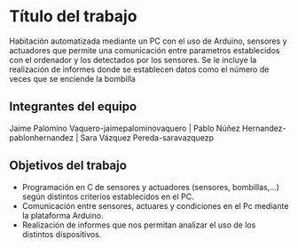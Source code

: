 ﻿# Título del trabajo
Habitación automatizada mediante un PC con el uso de Arduino, sensores 
y actuadores que permite una comunicación entre parametros establecidos con el ordenador y los detectados por los sensores.
Se le incluye la realización de informes donde se establecen datos como el número de veces que se enciende la bombilla

## Integrantes del equipo
Jaime Palomino Vaquero-jaimepalominovaquero |
Pablo Núñez Hernandez-pablonhernandez |
Sara Vázquez Pereda-saravazquezp 


## Objetivos del trabajo
- Programación en C de sensores y  actuadores (sensores, bombillas,...) según distintos criterios establecidos en el PC. 
- Comunicación entre sensores, actuares y condiciones en el Pc mediante la plataforma Arduino.
- Realización de informes que nos permitan analizar el uso de los distintos dispositivos.